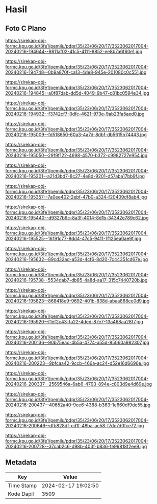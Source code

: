 # Hasil

## Foto C Plano

https://sirekap-obj-formc.kpu.go.id/3fe1/pemilu/pdpr/35/23/06/20/17/3523062017004-20240216-194644--9811af02-41c5-4111-8852-ee8b7a6f60e1.jpg

https://sirekap-obj-formc.kpu.go.id/3fe1/pemilu/pdpr/35/23/06/20/17/3523062017004-20240216-194748--0b9a870f-ca13-4de8-945e-201080c0c551.jpg

https://sirekap-obj-formc.kpu.go.id/3fe1/pemilu/pdpr/35/23/06/20/17/3523062017004-20240216-194845--a0f87dab-dd5d-4049-9b47-c81bc0594e34.jpg

https://sirekap-obj-formc.kpu.go.id/3fe1/pemilu/pdpr/35/23/06/20/17/3523062017004-20240216-194932--f3742cf7-0dfc-4621-973e-9ab23fa5aed0.jpg

https://sirekap-obj-formc.kpu.go.id/3fe1/pemilu/pdpr/35/23/06/20/17/3523062017004-20240216-195009--fd518650-60a3-4a7d-8dbf-db5615b74443.jpg

https://sirekap-obj-formc.kpu.go.id/3fe1/pemilu/pdpr/35/23/06/20/17/3523062017004-20240216-195050--29f9f122-4698-4570-b372-c9982727e954.jpg

https://sirekap-obj-formc.kpu.go.id/3fe1/pemilu/pdpr/35/23/06/20/17/3523062017004-20240216-195201--a21d3bd7-8c27-4e8d-9201-d57aba17bb9f.jpg

https://sirekap-obj-formc.kpu.go.id/3fe1/pemilu/pdpr/35/23/06/20/17/3523062017004-20240216-195357--7a0ee402-2ebf-47b0-a324-f20409df8ab4.jpg

https://sirekap-obj-formc.kpu.go.id/3fe1/pemilu/pdpr/35/23/06/20/17/3523062017004-20240216-195440--d9327b9c-8a3f-4014-8d1b-34342e789c62.jpg

https://sirekap-obj-formc.kpu.go.id/3fe1/pemilu/pdpr/35/23/06/20/17/3523062017004-20240216-195525--16191c77-8dd4-47c5-9411-1f125ea0ae9f.jpg

https://sirekap-obj-formc.kpu.go.id/3fe1/pemilu/pdpr/35/23/06/20/17/3523062017004-20240216-195632--89cd32ad-a53d-4cf6-8d20-7c44351cd67e.jpg

https://sirekap-obj-formc.kpu.go.id/3fe1/pemilu/pdpr/35/23/06/20/17/3523062017004-20240216-195738--5534dab7-db85-4a8d-aa17-315c7440720b.jpg

https://sirekap-obj-formc.kpu.go.id/3fe1/pemilu/pdpr/35/23/06/20/17/3523062017004-20240216-195823--868418e9-9692-401b-838d-abaa868ee0d9.jpg

https://sirekap-obj-formc.kpu.go.id/3fe1/pemilu/pdpr/35/23/06/20/17/3523062017004-20240216-195920--f1ef2c43-fa22-4ded-87e7-13a468aa28f7.jpg

https://sirekap-obj-formc.kpu.go.id/3fe1/pemilu/pdpr/35/23/06/20/17/3523062017004-20240216-200136--90b75eac-4b5a-4774-a55d-85060a982307.jpg

https://sirekap-obj-formc.kpu.go.id/3fe1/pemilu/pdpr/35/23/06/20/17/3523062017004-20240216-200223--9bfcaa42-9ccb-466a-ac24-d52e16d6696e.jpg

https://sirekap-obj-formc.kpu.go.id/3fe1/pemilu/pdpr/35/23/06/20/17/3523062017004-20240216-200337--2569546a-6ab6-4793-894e-c803d9e4d69e.jpg

https://sirekap-obj-formc.kpu.go.id/3fe1/pemilu/pdpr/35/23/06/20/17/3523062017004-20240216-200437--40652a40-9ee6-4388-b363-1e660df9de55.jpg

https://sirekap-obj-formc.kpu.go.id/3fe1/pemilu/pdpr/35/23/06/20/17/3523062017004-20240216-200646--dfb828df-cd1f-48ba-ac58-f7dc7d0fce72.jpg

https://sirekap-obj-formc.kpu.go.id/3fe1/pemilu/pdpr/35/23/06/20/17/3523062017004-20240216-200728--37cab2c6-d98b-403f-b836-fe99818f2ee9.jpg


## Metadata

| Key        | Value               |
| ---------- | ------------------- |
| Time Stamp | 2024-02-17 19:02:50 |
| Kode Dapil | 3509                |



